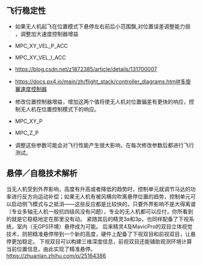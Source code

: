 ## 飞行稳定性

- 如果无人机起飞在位置模式下悬停左右前后小范围飘,对位置误差调整能力弱 ，调整加大速度控制器增益
- MPC_XY_VEL_P_ACC
- MPC_XY_VEL_I_ACC
- https://blog.csdn.net/z1872385/article/details/131700007
- https://docs.px4.io/main/zh/flight_stack/controller_diagrams.html#多旋翼速度控制器

- 修改位置控制器增益，增加这两个值将使无人机对位置偏差有更快的响应，控制无人机在位置控制模式下的响应。
- MPC_XY_P
- MPC_Z_P

- 调整这些参数可能会对飞行性能产生很大影响，在每次修改参数后都进行飞行测试。


## 悬停／自稳技术解析
当无人机受到外界影响，高度有升高或者降低的趋势时，控制单元就调节马达的功率进行反方向运动补偿；如果无人机有被风横向吹离悬停位置的趋势，控制单元可以启动侧飞模式与之抵消——这些反应都是比较快的，只要外界影响不是大得离谱（专业多轴无人机一般抗四级风没有问题），专业的无人机都可以应付，你所看到的就是它稳稳地定在那里没有动。
紧随其后的精灵3a和3p，也同样配备了下视系统，室内（无GPS环境）悬停成为可能。 后来精灵4及MavicPro的双目立体视觉技术，则把精准悬停带到一个新的高度，硬件上配备了下视双目和前视双目，让悬停更加稳定。 下视双目可以构建三维深度信息，前视双目还能辅助观测环境计算当前位置信息，由此实现了精准悬停。
https://zhuanlan.zhihu.com/p/25164386


